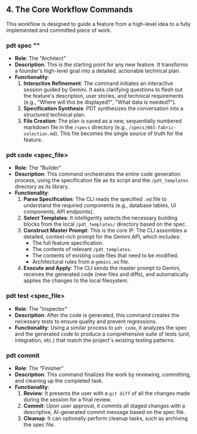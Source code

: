 ## **4. The Core Workflow Commands**

This workflow is designed to guide a feature from a high-level idea to a fully implemented and committed piece of work.

### **pdt spec "<feature description>"**

*   **Role**: The "Architect"
*   **Description**: This is the starting point for any new feature. It transforms a founder's high-level goal into a detailed, actionable technical plan.
*   **Functionality**:
    1.  **Interactive Refinement**: The command initiates an interactive session guided by Gemini. It asks clarifying questions to flesh out the feature's description, user stories, and technical requirements (e.g., "Where will this be displayed?", "What data is needed?").
    2.  **Specification Synthesis**: PDT synthesizes the conversation into a structured technical plan.
    3.  **File Creation**: The plan is saved as a new, sequentially numbered markdown file in the `/specs` directory (e.g., `/specs/003-fabric-selection.md`). This file becomes the single source of truth for the feature.

### **pdt code <spec_file>**

*   **Role**: The "Builder"
*   **Description**: This command orchestrates the entire code generation process, using the specification file as its script and the `/pdt_templates` directory as its library.
*   **Functionality**:
    1.  **Parse Specification**: The CLI reads the specified `.md` file to understand the required components (e.g., database tables, UI components, API endpoints).
    2.  **Select Templates**: It intelligently selects the necessary building blocks from the local `/pdt_templates/` directory based on the spec.
    3.  **Construct Master Prompt**: This is the core IP. The CLI assembles a detailed, context-rich prompt for the Gemini API, which includes:
        *   The full feature specification.
        *   The contents of relevant `/pdt_templates`.
        *   The contents of existing code files that need to be modified.
        *   Architectural rules from a `gemini.md` file.
    4.  **Execute and Apply**: The CLI sends the master prompt to Gemini, receives the generated code (new files and diffs), and automatically applies the changes to the local filesystem.

### **pdt test <spec_file>**

*   **Role**: The "Inspector"
*   **Description**: After the code is generated, this command creates the necessary tests to ensure quality and prevent regressions.
*   **Functionality**: Using a similar process to `pdt code`, it analyzes the spec and the generated code to produce a comprehensive suite of tests (unit, integration, etc.) that match the project's existing testing patterns.

### **pdt commit**

*   **Role**: The "Finisher"
*   **Description**: This command finalizes the work by reviewing, committing, and cleaning up the completed task.
*   **Functionality**:
    1.  **Review**: It presents the user with a `git diff` of all the changes made during the session for a final review.
    2.  **Commit**: Upon user approval, it commits all staged changes with a descriptive, AI-generated commit message based on the spec file.
    3.  **Cleanup**: It can optionally perform cleanup tasks, such as archiving the spec file.